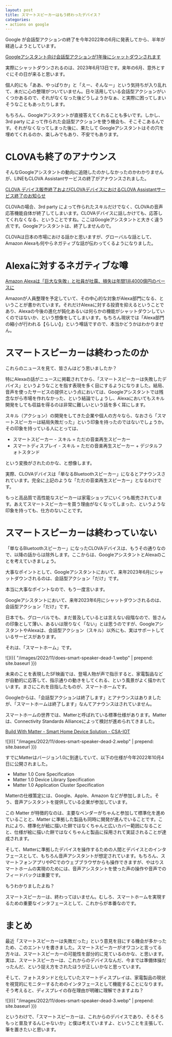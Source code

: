 ```yaml
---
layout: post
title: スマートスピーカーはもう終わったデバイス？
categories:
- actions on google
---
```


Google が会話型アクションの終了を今年2022年の6月に発表してから、半年が経過しようとしています。

[Googleアシスタント向け会話型アクションが1年後にシャットダウンされます](https://www.eisbahn.jp/yoichiro/2022/06/conv_aciton_shutdown.html)

実際にシャットダウンされるのは、2023年6月13日です。来年の6月、意外とすぐにその日が来ると思います。

個人的にも「ああ、やっぱりか」と「えー、そんなー」という気持ちが入り乱れて、未だに心の整理がついていません。日々活用している会話型アクションがいくつかあるので、それがなくなった後どうしようかなぁ、と実際に困ってしまいそうなこともあったりします。

もちろん、Googleアシスタントが直接答えてくれることも多いです。しかし、3rd party によって作られた会話型アクションを使う機会も、そこそこあるんです。それがなくなってしまった後に、果たして Googleアシスタントはその穴を埋めてくれるのか、楽しみでもあり、不安でもあります。

# CLOVAも終了のアナウンス

そんなGoogleアシスタントの動向に追随したのかしなかったのかわかりませんが、LINEもCLOVA Assistantサービスの終了がアナウンスされました。

[CLOVA デバイス販売終了およびCLOVAデバイスにおけるCLOVA Assistantサービス終了のお知らせ](https://clova-blog-ja.line.me/archives/17249401.html)

CLOVAの場合、3rd party によって作られたスキルだけでなく、CLOVAの音声応答機能自体が終了してしまいます。CLOVAデバイスに話しかけても、応答してくれなくなる、ということですね。ここはGoogleアシスタントと大きく違う点です。Googleアシスタントは、終了しませんので。

CLOVAは日本の市場における話かと思いますが、グローバルな話として、Amazon Alexaも何やらネガティブな話が伝わってくるようになりました。

# Alexaに対するネガティブな噂

[Amazon Alexaは「巨大な失敗」と社員が吐露、損失は年間1兆4000億円のペースに](https://gigazine.net/news/20221122-amazon-alexa-failure/)

Amazonが人員整理を予定していて、その中心的な対象がAlexa部門になる、ということが書かれています。それだけAlexaに対する投資を抑えるということであり、Alexaの今後の進化が鈍化あるいは何らかの機能がシャットダウンしていくのではないか、という想像をしてしまいます。もちろん現状では「Alexa部門の縮小が行われる【らしい】」という噂話ですので、本当かどうかはわかりません。

# スマートスピーカーは終わったのか

これらのニュースを見て、皆さんはどう思いましたか？

特にAlexaの話がニュースに掲載されてから、「スマートスピーカーは失敗したデバイス」というようなことを指す表現を多く目にするようになりました。結局、音声を使ったサービスの提供という点においては、Googleアシスタントでは残念ながら市場を作れなかった、という結論でしょうし、Alexaにおいてもスキル開発をしても収益を得るのは非常に難しいという話を多く耳にします。

スキル（アクション）の開発をしてきた企業や個人の方々なら、なおさら「スマートスピーカーは結局失敗だった」という印象を持ったのではないでしょうか。その印象を持っている人にとっては、

* スマートスピーカー - スキル = ただの音楽再生スピーカー
* スマートディスプレイ - スキル = ただの音楽再生スピーカー + デジタルフォトスタンド

という変換がされたのかな、と想像します。

実際、CLOVAデバイスは「単なるBluetoothスピーカー」になるとアナウンスされています。完全に上記のような「ただの音楽再生スピーカー」となるわけです。

もっと高品質で高性能なスピーカーは家電ショップにいくつも販売されています。あえてスマートスピーカーを買う理由がなくなってしまった、というような印象を持っても、仕方のないことです。

# スマートスピーカーは終わっていない

「単なるBluetoothスピーカー」になったCLOVAデバイスは、もうその通りなので、以降の話からは除外します。ここからは、GoogleアシスタントとAlexaのことを考えていきましょう。

大事なポイントとして、Googleアシスタントにおいて、来年2023年6月にシャットダウンされるのは、会話型アクション「だけ」です。

本当に大事なポイントなので、もう一度言います。

Googleアシスタントにおいて、来年2023年6月にシャットダウンされるのは、会話型アクション「だけ」です。

日本でも、グローバルでも、まだ普及しているとは言えない段階なので、皆さんの印象として薄い、あるいは限りなく「ない」とは思うのですが、GoogleアシスタントやAlexaは、会話型アクション（スキル）以外にも、実はサポートしているサービスがあります。

それは、「スマートホーム」です。


![]({{ "/images/2022/11/does-smart-speaker-dead-1.webp" | prepend: site.baseurl }})


未来のことを表現したSF映画では、登場人物が声で指示すると、家電製品などが自動的に応答して、指示通りの動きをしてくれる、という風景がよく描かれています。まさにこれを目指したものが、スマートホームです。

Googleからは、「会話型アクションは終了します」とアナウンスはありましたが、「スマートホームは終了します」なんてアナウンスはされていません。

スマートホームの世界では、Matterと呼ばれている標準仕様があります。Matterは、Connectivity Standards Allianceによって検討が進められてきました。

[Build With Matter - Smart Home Device Solution - CSA-IOT](https://csa-iot.org/all-solutions/matter/)


![]({{ "/images/2022/11/does-smart-speaker-dead-2.webp" | prepend: site.baseurl }})


すでにMatterはバージョン1.0に到達していて、以下の仕様が今年2022年10月4日に公開されました。

* Matter 1.0 Core Specification
* Matter 1.0 Device Library Specification
* Matter 1.0 Application Cluster Specification

Matterの仕様策定には、Google、Apple、Amazon などが参加しました。そう、音声アシスタントを提供している企業が参加しています。

この Matter が特徴的なのは、主要なベンダーがちゃんと参加して標準化を進めていることと、Matter に準拠した製品も同時に開発が進んでいることです。これにより、標準化が絵に描いた餅ではなくちゃんと広いカバー範囲になることと、仕様が絵に描いた餅ではなくちゃんと製品に採用されて実証されることが達成されます。

そして、Matterに準拠したデバイスを操作するための人間とデバイスとのインタフェースとして、もちろん音声アシスタントが想定されています。もちろん、スマートフォンアプリやPCでのウェブブラウザからも操作できますが、やはりスマートホームの実現のためには、音声アシスタントを使った声の操作や音声でのフィードバックは重要です。

もうわかりましたよね？

スマートスピーカーは、終わってはいません。むしろ、スマートホームを実現するための重要なインタフェースとして、これからが本番なのです。

# まとめ

最近「スマートスピーカーは失敗だった」という意見を目にする機会が多かったため、このエントリを書きました。スマートスピーカーがオワコンと言ってる方々は、スマートスピーカーの可能性を部分的に見ているのかな、と思います。実は、スマートスピーカーは、これからのデバイスなんだ、今までは準備体操だったんだ、という捉え方をされたほうが正しいかなと思っています。

そして、フォトスタンドと化していたスマートディスプレイは、家電製品の現状を視覚的にモニターするためのインタフェースとして機能することになります。そう考えると、ディスプレイの存在理由が明確に理解できますよね？


![]({{ "/images/2022/11/does-smart-speaker-dead-3.webp" | prepend: site.baseurl }})


というわけで、「スマートスピーカーは、これからのデバイスであり、そろそろもっと普及するんじゃないか」と僕は考えていますよ、ということを主張して、筆を置きたいと思います。

